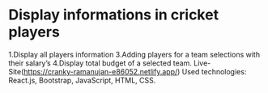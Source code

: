 # Display informations in cricket players
  1.Display all players information
  3.Adding players for a team selections with their salary’s
  4.Display total budget of a selected team.
Live-Site(https://cranky-ramanujan-e86052.netlify.app/)
Used technologies: React.js, Bootstrap, JavaScript, HTML, CSS.
